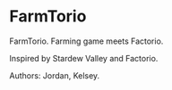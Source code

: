 # FarmTorio
FarmTorio. Farming game meets Factorio.

Inspired by Stardew Valley and Factorio.

Authors: Jordan, Kelsey.